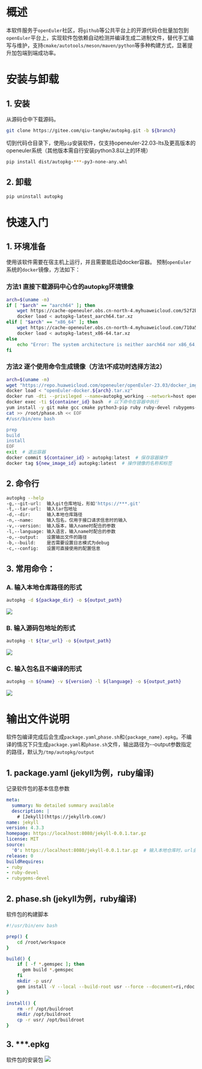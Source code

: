 # 概述

本软件服务于`openEuler`社区，将`github`等公共平台上的开源代码仓批量加包到`openEuler`平台上，实现软件包依赖自动检测并编译生成二进制文件，替代手工编写与维护，支持`cmake/autotools/meson/maven/python`等多种构建方式，显著提升加包端到端成功率。

# 安装与卸载

## 1. 安装

从源码仓中下载源码。

```bash
git clone https://gitee.com/qiu-tangke/autopkg.git -b ${branch}
```

切到代码仓目录下，使用`pip`安装软件，仅支持openeuler-22.03-lts及更高版本的openeuler系统（其他版本需自行安装python3.8以上的环境）

```bash
pip install dist/autopkg-***-py3-none-any.whl
```

## 2. 卸载

```bash
pip uninstall autopkg
```

# 快速入门

## 1. 环境准备

使用该软件需要在宿主机上运行，并且需要能启动docker容器。
预制`openEuler`系统的`docker`镜像，方法如下：

### 方法1 直接下载源码中心仓的autopkg环境镜像

```bash
arch=$(uname -m)
if [ "$arch" == "aarch64" ]; then
    wget https://cache-openeuler.obs.cn-north-4.myhuaweicloud.com/52f2b17e15ceeefecf5646d7711df7e94691ea1adb11884b926532ae52ab3c22/autopkg-latest_aarch64.tar.xz
    docker load < autopkg-latest_aarch64.tar.xz
elif [ "$arch" == "x86_64" ]; then
    wget https://cache-openeuler.obs.cn-north-4.myhuaweicloud.com/710a5f18188efc70bfa0119d0b35dcbb62cab911c9eb77b86dc6aebdbbfc69de/autopkg-latest_x86-64.tar.xz
    docker load < autopkg-latest_x86-64.tar.xz
else
    echo "Error: The system architecture is neither aarch64 nor x86_64, it is $arch."
fi
```

### 方法2 逐个使用命令生成镜像（方法1不成功时选择方法2）

```bash
arch=$(uname -m)
wget "https://repo.huaweicloud.com/openeuler/openEuler-23.03/docker_img/${arch}/openEuler-docker.${arch}.tar.xz"
docker load < "openEuler-docker.${arch}.tar.xz"
docker run -dti --privileged --name=autopkg_working --network=host openEuler-23.03:latest
docker exec -ti ${container_id} bash  # 以下命令在容器中执行
yum install -y git make gcc cmake python3-pip ruby ruby-devel rubygems-devel npm maven automake perl wget curl meson
cat >> /root/phase.sh << EOF
#/usr/bin/env bash

prep
build
install
EOF
exit  # 退出容器
docker commit ${container_id} > autopkg:latest  # 保存容器操作
docker tag ${new_image_id} autopkg:latest  # 操作镜像的名称和标签
```

## 2. 命令行

```bash
autopkg --help
-g,--git-url:  输入git仓库地址，形如'https://***.git'
-t,--tar-url:  输入tar包地址
-d,--dir:      输入本地仓库路径
-n,--name:     输入包名，仅用于接口请求信息时的输入
-v,--version:  输入版本，输入name时配合的参数
-l,--language: 输入语言，输入name时配合的参数
-o,--output:   设置输出文件的路径
-b,--build:    是否需要设置日志模式为debug
-c,--config:   设置可直接使用的配置信息
```

## 3. 常用命令：

### A. 输入本地仓库路径的形式

```bash
autopkg -d ${package_dir} -o ${output_path}
```

![](./images/dir_test.PNG)

### B. 输入源码包地址的形式

```bash
autopkg -t ${tar_url} -o ${output_path}
```

![](./images/tar_url_test.PNG)

### C. 输入包名且不编译的形式

```bash
autopkg -n ${name} -v ${version} -l ${language} -o ${output_path}
```

![](./images/name_test.PNG)

# 输出文件说明

软件包编译完成后会生成`package.yaml`,`phase.sh`和`{package_name}.epkg`。不编译的情况下只生成`package.yaml`和`phase.sh`文件，输出路径为--output参数指定的路径，默认为`/tmp/autopkg/output`

## 1. package.yaml (jekyll为例，ruby编译)

记录软件包的基本信息参数

```yaml
meta:
  summary: No detailed summary available
  description: |
    # [Jekyll](https://jekyllrb.com/)
name: jekyll
version: 4.3.3
homepage: https://localhost:8080/jekyll-0.0.1.tar.gz
license: MIT
source:
  '0': https://localhost:8080/jekyll-0.0.1.tar.gz  # 输入本地仓库时，url会采用本地服务模拟的url
release: 0
buildRequires:
- ruby
- ruby-devel
- rubygems-devel
```

## 2. phase.sh (jekyll为例，ruby编译)

软件包的构建脚本

```bash
#!/usr/bin/env bash

prep() {
    cd /root/workspace
}

build() {
    if [ -f *.gemspec ]; then
      gem build *.gemspec
    fi
    mkdir -p usr/
    gem install -V --local --build-root usr --force --document=ri,rdoc *.gem
}

install() {
    rm -rf /opt/buildroot
    mkdir /opt/buildroot
    cp -r usr/ /opt/buildroot
}
```

## 3. ***.epkg

软件包的安装包
![](./images/local_epkg.PNG)
